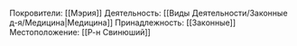 Покровители:
[[Мэрия]]
Деятельность:
[[Виды Деятельности/Законные д-я/Медицина|Медицина]]
Принадлежность:
[[Законные]]
Местоположение:
[[Р-н Свинюший]]

